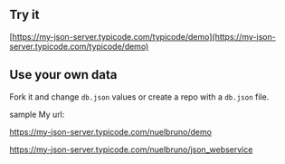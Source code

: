 ## Try it

[https://my-json-server.typicode.com/typicode/demo](https://my-json-server.typicode.com/typicode/demo)

## Use your own data

Fork it and change `db.json` values or create a repo with a `db.json` file.

sample My url:

https://my-json-server.typicode.com/nuelbruno/demo

https://my-json-server.typicode.com/nuelbruno/json_webservice
